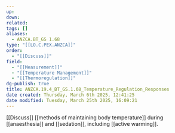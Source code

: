 ```yaml
---
up: 
down: 
related: 
tags: []
aliases:
  - ANZCA.BT_GS 1.68
type: "[[LO.C.PEX.ANZCA]]"
order:
  - "[[Discuss]]"
field:
  - "[[Measurement]]"
  - "[[Temperature Management]]"
  - "[[Thermoregulation]]"
dg-publish: true
title: ANZCA.19.4_BT_GS.1.68_Temperature_Regulation_Responses
date created: Thursday, March 6th 2025, 12:41:25
date modified: Tuesday, March 25th 2025, 16:09:21
---
```


[[Discuss]] [[methods of maintaining body temperature]] during [[anaesthesia]] and [[sedation]], including [[active warming]].
